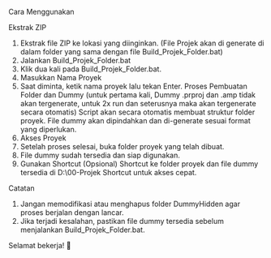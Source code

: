 Cara Menggunakan

Ekstrak ZIP
1. Ekstrak file ZIP ke lokasi yang diinginkan. (File Projek akan di generate di dalam folder yang sama dengan file Build_Projek_Folder.bat)
2. Jalankan Build_Projek_Folder.bat 
3. Klik dua kali pada Build_Projek_Folder.bat.
4. Masukkan Nama Proyek
5. Saat diminta, ketik nama proyek lalu tekan Enter.
Proses Pembuatan Folder dan Dummy (untuk pertama kali, Dummy .prproj dan .amp tidak akan tergenerate, untuk 2x run dan seterusnya maka akan tergenerate secara otomatis)
Script akan secara otomatis membuat struktur folder proyek.
File dummy akan dipindahkan dan di-generate sesuai format yang diperlukan.
6. Akses Proyek
7. Setelah proses selesai, buka folder proyek yang telah dibuat.
8. File dummy sudah tersedia dan siap digunakan.
9. Gunakan Shortcut (Opsional)
Shortcut ke folder proyek dan file dummy tersedia di D:\00-Projek Shortcut untuk akses cepat.

Catatan

1. Jangan memodifikasi atau menghapus folder DummyHidden agar proses berjalan dengan lancar.
2. Jika terjadi kesalahan, pastikan file dummy tersedia sebelum menjalankan Build_Projek_Folder.bat.

Selamat bekerja! 🚀
